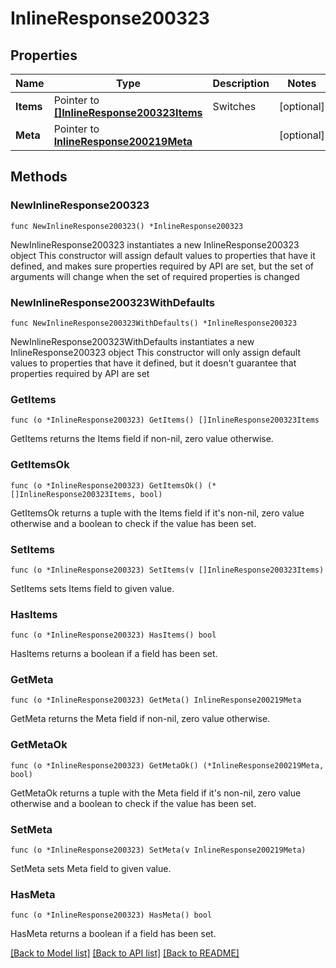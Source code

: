 # InlineResponse200323

## Properties

Name | Type | Description | Notes
------------ | ------------- | ------------- | -------------
**Items** | Pointer to [**[]InlineResponse200323Items**](InlineResponse200323Items.md) | Switches | [optional] 
**Meta** | Pointer to [**InlineResponse200219Meta**](InlineResponse200219Meta.md) |  | [optional] 

## Methods

### NewInlineResponse200323

`func NewInlineResponse200323() *InlineResponse200323`

NewInlineResponse200323 instantiates a new InlineResponse200323 object
This constructor will assign default values to properties that have it defined,
and makes sure properties required by API are set, but the set of arguments
will change when the set of required properties is changed

### NewInlineResponse200323WithDefaults

`func NewInlineResponse200323WithDefaults() *InlineResponse200323`

NewInlineResponse200323WithDefaults instantiates a new InlineResponse200323 object
This constructor will only assign default values to properties that have it defined,
but it doesn't guarantee that properties required by API are set

### GetItems

`func (o *InlineResponse200323) GetItems() []InlineResponse200323Items`

GetItems returns the Items field if non-nil, zero value otherwise.

### GetItemsOk

`func (o *InlineResponse200323) GetItemsOk() (*[]InlineResponse200323Items, bool)`

GetItemsOk returns a tuple with the Items field if it's non-nil, zero value otherwise
and a boolean to check if the value has been set.

### SetItems

`func (o *InlineResponse200323) SetItems(v []InlineResponse200323Items)`

SetItems sets Items field to given value.

### HasItems

`func (o *InlineResponse200323) HasItems() bool`

HasItems returns a boolean if a field has been set.

### GetMeta

`func (o *InlineResponse200323) GetMeta() InlineResponse200219Meta`

GetMeta returns the Meta field if non-nil, zero value otherwise.

### GetMetaOk

`func (o *InlineResponse200323) GetMetaOk() (*InlineResponse200219Meta, bool)`

GetMetaOk returns a tuple with the Meta field if it's non-nil, zero value otherwise
and a boolean to check if the value has been set.

### SetMeta

`func (o *InlineResponse200323) SetMeta(v InlineResponse200219Meta)`

SetMeta sets Meta field to given value.

### HasMeta

`func (o *InlineResponse200323) HasMeta() bool`

HasMeta returns a boolean if a field has been set.


[[Back to Model list]](../README.md#documentation-for-models) [[Back to API list]](../README.md#documentation-for-api-endpoints) [[Back to README]](../README.md)


